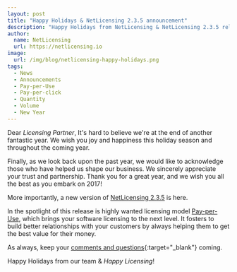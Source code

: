 ```yaml
---
layout: post
title: "Happy Holidays & NetLicensing 2.3.5 announcement"
description: "Happy Holidays from NetLicensing & NetLicensing 2.3.5 release announcement"
author:
  name: NetLicensing
  url: https://netlicensing.io
image:
  url: /img/blog/netlicensing-happy-holidays.png
tags:
  - News
  - Announcements
  - Pay-per-Use
  - Pay-per-click
  - Quantity
  - Volume
  - New Year
---
```


Dear *Licensing Partner*,
It's hard to believe we're at the end of another fantastic year.
We wish you joy and happiness this holiday season and throughout the coming year.

Finally, as we look back upon the past year, we would like to acknowledge those who have helped us shape our business. We sincerely appreciate your trust and partnership. Thank you for a great year, and we wish you all the best as you embark on 2017!

More importantly, a new version of [NetLicensing 2.3.5](https://www.labs64.de/confluence/x/vwDx) is here.

In the spotlight of this release is highly wanted licensing model [Pay-per-Use](https://www.labs64.de/confluence/x/uQCo), which brings your software licensing to the next level. It fosters to build better relationships with your customers by always helping them to get the best value for their money.

As always, keep your [comments and questions](https://netlicensing.uservoice.com/){:target="_blank"} coming.

Happy Holidays from our team & *Happy Licensing*!
